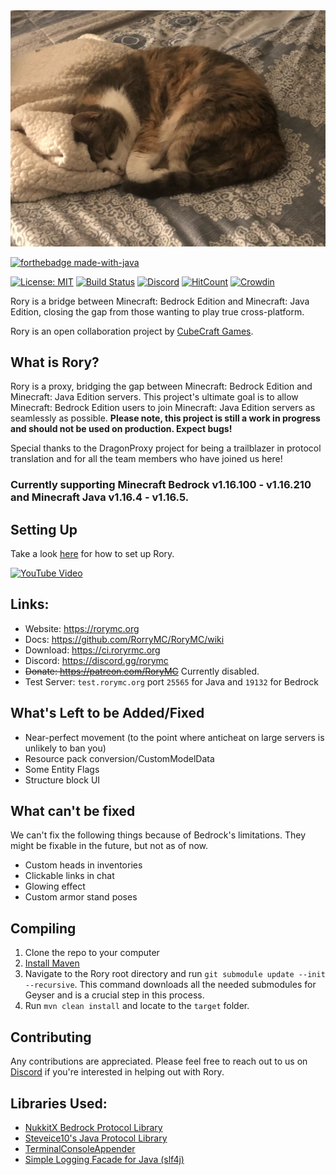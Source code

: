 <img src="https://raw.githubusercontent.com/RorryMC/Rory/main/screenshots/rory.jpg" alt="Rory" width="600"/>

[![forthebadge made-with-java](https://ForTheBadge.com/images/badges/made-with-java.svg)](https://java.com/)

[![License: MIT](https://img.shields.io/badge/license-MIT-blue.svg)](LICENSE)
[![Build Status](https://ci.opencollab.dev/job/Geyser/job/master/badge/icon)](https://ci.opencollab.dev/job/GeyserMC/job/Geyser/job/master/)
[![Discord](https://img.shields.io/discord/613163671870242838.svg?color=%237289da&label=discord)](https://discord.gg/geysermc/)
[![HitCount](http://hits.dwyl.com/RorryMC/RoryMC.svg)](http://hits.dwyl.com/RorryMC/RoryMC)
[![Crowdin](https://badges.crowdin.net/geyser/localized.svg)](https://translate.geysermc.org/)

Rory is a bridge between Minecraft: Bedrock Edition and Minecraft: Java Edition, closing the gap from those wanting to play true cross-platform.

Rory is an open collaboration project by [CubeCraft Games](https://cubecraft.net).

## What is Rory?
Rory is a proxy, bridging the gap between Minecraft: Bedrock Edition and Minecraft: Java Edition servers.
This project's ultimate goal is to allow Minecraft: Bedrock Edition users to join Minecraft: Java Edition servers as seamlessly as possible. **Please note, this project is still a work in progress and should not be used on production. Expect bugs!**

Special thanks to the DragonProxy project for being a trailblazer in protocol translation and for all the team members who have joined us here!

### Currently supporting Minecraft Bedrock v1.16.100 - v1.16.210 and Minecraft Java v1.16.4 - v1.16.5.

## Setting Up
Take a look [here](https://github.com/RoryMC/Geyser/wiki#Setup) for how to set up Rory.

[![YouTube Video](https://img.youtube.com/vi/U7dZZ8w7Gi4/0.jpg)](https://www.youtube.com/watch?v=U7dZZ8w7Gi4)

## Links:
- Website: https://rorymc.org
- Docs: https://github.com/RorryMC/RoryMC/wiki
- Download: https://ci.roryrmc.org
- Discord: https://discord.gg/rorymc
- ~~Donate: https://patreon.com/RoryMC~~ Currently disabled.
- Test Server: `test.rorymc.org` port `25565` for Java and `19132` for Bedrock

## What's Left to be Added/Fixed
- Near-perfect movement (to the point where anticheat on large servers is unlikely to ban you)
- Resource pack conversion/CustomModelData
- Some Entity Flags
- Structure block UI

## What can't be fixed
We can't fix the following things because of Bedrock's limitations. They might be fixable in the future, but not as of now.

- Custom heads in inventories
- Clickable links in chat
- Glowing effect
- Custom armor stand poses

## Compiling
1. Clone the repo to your computer
2. [Install Maven](https://maven.apache.org/install.html)
3. Navigate to the Rory root directory and run `git submodule update --init --recursive`. This command downloads all the needed submodules for Geyser and is a crucial step in this process.
4. Run `mvn clean install` and locate to the `target` folder.

## Contributing
Any contributions are appreciated. Please feel free to reach out to us on [Discord](http://discord.rorymc.org/) if
you're interested in helping out with Rory.

## Libraries Used:
- [NukkitX Bedrock Protocol Library](https://github.com/NukkitX/Protocol)
- [Steveice10's Java Protocol Library](https://github.com/Steveice10/MCProtocolLib)
- [TerminalConsoleAppender](https://github.com/Minecrell/TerminalConsoleAppender)
- [Simple Logging Facade for Java (slf4j)](https://github.com/qos-ch/slf4j)
